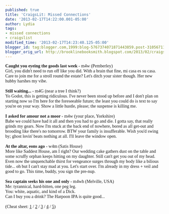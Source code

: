```yaml
---
published: true
title: 'CraigsLit: Missed Connections'
date: '2013-02-17T14:22:00.001-05:00'
author: Lydia
tags:
- missed connections
- craigslist
modified_time: '2013-02-17T14:23:40.125-05:00'
blogger_id: tag:blogger.com,1999:blog-5767374071871443859.post-3105671163802711586
blogger_orig_url: http://brooklinebooksmith.blogspot.com/2013/02/craigslit-missed-connections.html
---
```


<span style="font-family: Georgia, Times New Roman, serif;"><b>Caught you&nbsp;eyeing&nbsp;the goods last week</b> - m4w (Pemberley)</span><br /><span style="font-family: Georgia, Times New Roman, serif;">Girl, you didn't need to run off like you did. With a brain that fine, mi casa es su casa. Care to join me for a stroll round the estate? Let's ditch your sister though. Her new hubby harshes my vibe.</span><br /><span style="font-family: Georgia, Times New Roman, serif;"><br /></span><span style="font-family: Georgia, Times New Roman, serif;"><b>Still waiting...</b> - m4G (near a tree I think?)</span><br /><span style="font-family: Georgia, Times New Roman, serif;">Yo Godot, this is getting ridiculous. I've never been stood up before and I don't plan on starting now so I'm here for the&nbsp;foreseeable&nbsp;future; the least you could do is text to say you're on your way. Show a little hustle, please; the suspense is killing me.</span><br /><span style="font-family: Georgia, Times New Roman, serif;"><br /></span><span style="font-family: Georgia, Times New Roman, serif;"><b>I asked for amour not a moor </b>- m4w (your place, Yorkshire)&nbsp;</span><br /><span style="font-family: Georgia, Times New Roman, serif;">Babe we could have had it all and then you had to go and die. I gotta say, that really grinds my gears. Now I'm stuck at the back end of nowhere, bored as all get-out and brooding like there's no tomorrow. BTW your family is insufferable. Wish you'd swing by; ghost lovin' beats nothing at all. I'll leave the window open.</span><br /><span style="font-family: Georgia, Times New Roman, serif;"><br /></span><span style="font-family: Georgia, Times New Roman, serif;"><b>At the altar, eons ago </b>- w4m (Satis House)</span><br /><span style="font-family: Georgia, Times New Roman, serif;">More like Saddest House, am I right? Our wedding cake gathers dust on the table and some scruffy orphan keeps hitting on my daughter. Still can't get you out of my head. Even now the unquenchable thirst for vengeance surges through my body like a bilious tide... oh but I can't stay mad at you. Let's start over. I'm already in my dress + veil and good to go. This time, buddy, you sign the pre-nup.&nbsp;</span><br /><span style="font-family: Georgia, Times New Roman, serif;"><br /></span><span style="font-family: Georgia, Times New Roman, serif;"><b>Sea captain seeks his one and only</b> - m4wh (Melville, USA)</span><br /><span style="font-family: Georgia, Times New Roman, serif;">Me: tyrannical, hard-bitten, one peg leg.</span><br /><span style="font-family: Georgia, Times New Roman, serif;">You: white, aquatic, and kind of a Dick.</span><br /><span style="font-family: Georgia, Times New Roman, serif;">Can I buy you a drink? The Harpoon IPA is quite good...</span><br /><span style="font-family: Georgia, Times New Roman, serif;"><br /></span><span style="font-family: Georgia, Times New Roman, serif;">(Cheat sheet: <a href="http://en.wikipedia.org/wiki/Pride_and_Prejudice" target="_blank">1</a> / <a href="http://en.wikipedia.org/wiki/Waiting_For_Godot" target="_blank">2</a> / <a href="http://en.wikipedia.org/wiki/Wuthering_Heights" target="_blank">3</a> / <a href="http://en.wikipedia.org/wiki/Great_Expectations" target="_blank">4</a> / <a href="http://en.wikipedia.org/wiki/Moby-Dick" target="_blank">5</a>)</span>